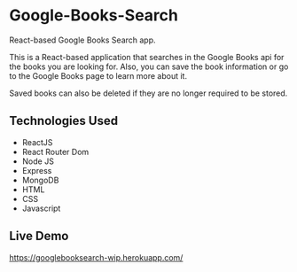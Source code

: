# Google-Books-Search
 React-based Google Books Search app.
 
This is a React-based application that searches in the Google Books api for the books you are looking for. Also, you can save the book information or go to the Google Books page to learn more about it.

Saved books can also be deleted if they are no longer required to be stored. 

## Technologies Used
* ReactJS
* React Router Dom
* Node JS
* Express
* MongoDB
* HTML
* CSS
* Javascript

## Live Demo
https://googlebooksearch-wip.herokuapp.com/
